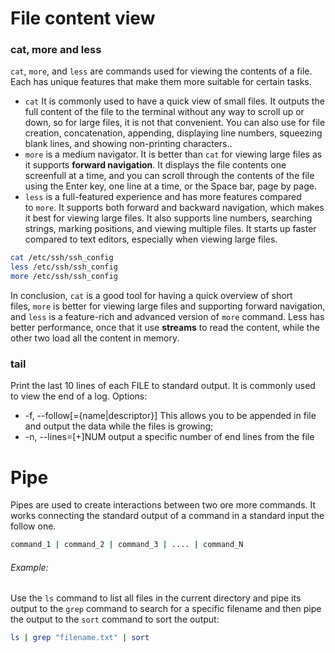 # File content view
### cat, more and less

`cat`, `more`, and `less` are commands used for viewing the contents of a file. Each has unique features that make them more suitable for certain tasks.
- `cat` It is commonly used to have a quick view of small files. It outputs the full content of the file to the terminal without any way to scroll up or down, so for large files, it is not that convenient. You can also use for file creation, concatenation, appending, displaying line numbers, squeezing blank lines, and showing non-printing characters..
- `more` is a medium navigator. It is better than `cat` for viewing large files as it supports **forward navigation**. It displays the file contents one screenfull at a time, and you can scroll through the contents of the file using the Enter key, one line at a time, or the Space bar, page by page.
- `less` is a full-featured experience and has more features compared to `more`. It supports both forward and backward navigation, which makes it best for viewing large files. It also supports line numbers, searching strings, marking positions, and viewing multiple files. It starts up faster compared to text editors, especially when viewing large files.

```zsh
cat /etc/ssh/ssh_config
less /etc/ssh/ssh_config
more /etc/ssh/ssh_config
```

In conclusion, `cat` is a good tool for having a quick overview of short files, `more` is better for viewing large files and supporting forward navigation, and `less` is a feature-rich and advanced version of `more` command. Less has better performance, once that it use **streams** to read the content, while the other two load all the content in memory.

### tail
Print  the  last  10  lines of each FILE to standard output. It is commonly used to view the end of a log. 
Options:
- -f, --follow[={name|descriptor}]
	This allows you to be appended in file and output the data while the files is growing;
- -n, --lines=[+]NUM
    output a specific number of end lines from the file

# Pipe
Pipes are used to create interactions between two ore more commands. It works connecting the standard output of a command in a standard input the follow one.
```zsh
command_1 | command_2 | command_3 | .... | command_N
```

###### Example:
Use the `ls` command to list all files in the current directory and pipe its output to the `grep` command to search for a specific filename and then pipe the output to the `sort` command to sort the output:
```zsh
ls | grep "filename.txt" | sort
```
